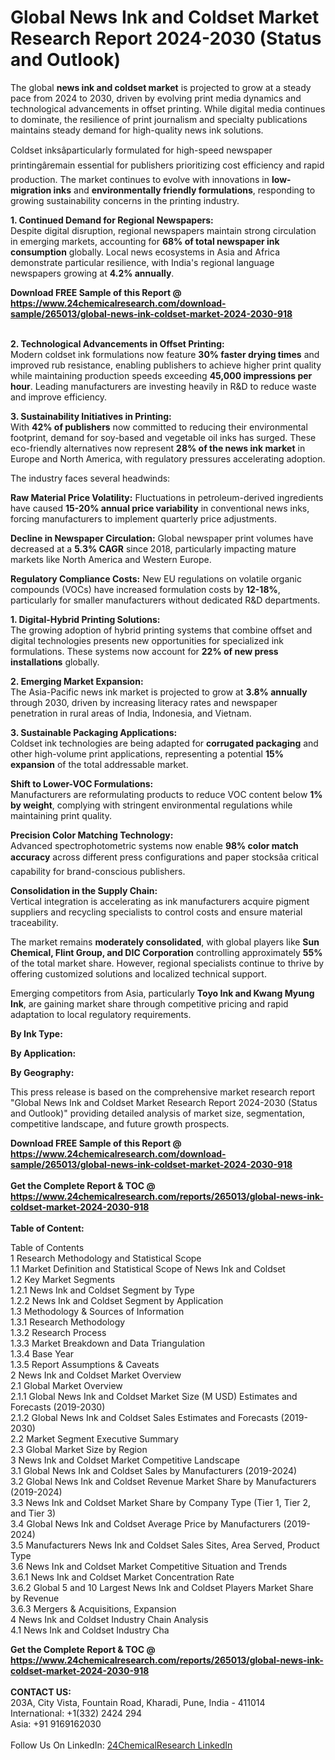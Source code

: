 <h1>Global News Ink and Coldset Market Research Report 2024-2030 (Status and Outlook)</h1><p>The global <strong>news ink and coldset market</strong> is projected to grow at a steady pace from 2024 to 2030, driven by evolving print media dynamics and technological advancements in offset printing. While digital media continues to dominate, the resilience of print journalism and specialty publications maintains steady demand for high-quality news ink solutions.</p><p>Coldset inksâparticularly formulated for high-speed newspaper printingâremain essential for publishers prioritizing cost efficiency and rapid production. The market continues to evolve with innovations in <strong>low-migration inks</strong> and <strong>environmentally friendly formulations</strong>, responding to growing sustainability concerns in the printing industry.</p><p><strong>1. Continued Demand for Regional Newspapers:</strong><br>
Despite digital disruption, regional newspapers maintain strong circulation in emerging markets, accounting for <strong>68% of total newspaper ink consumption</strong> globally. Local news ecosystems in Asia and Africa demonstrate particular resilience, with India's regional language newspapers growing at <strong>4.2% annually</strong>.</p><div><b>Download FREE Sample of this Report @ 
            <a href="https://www.24chemicalresearch.com/download-sample/265013/global-news-ink-coldset-market-2024-2030-918">
            https://www.24chemicalresearch.com/download-sample/265013/global-news-ink-coldset-market-2024-2030-918</a></b></div><br><p><strong>2. Technological Advancements in Offset Printing:</strong><br>
Modern coldset ink formulations now feature <strong>30% faster drying times</strong> and improved rub resistance, enabling publishers to achieve higher print quality while maintaining production speeds exceeding <strong>45,000 impressions per hour</strong>. Leading manufacturers are investing heavily in R&amp;D to reduce waste and improve efficiency.</p><p><strong>3. Sustainability Initiatives in Printing:</strong><br>
With <strong>42% of publishers</strong> now committed to reducing their environmental footprint, demand for soy-based and vegetable oil inks has surged. These eco-friendly alternatives now represent <strong>28% of the news ink market</strong> in Europe and North America, with regulatory pressures accelerating adoption.</p><p>The industry faces several headwinds:</p><p><strong>Raw Material Price Volatility:</strong> Fluctuations in petroleum-derived ingredients have caused <strong>15-20% annual price variability</strong> in conventional news inks, forcing manufacturers to implement quarterly price adjustments.</p><p><strong>Decline in Newspaper Circulation:</strong> Global newspaper print volumes have decreased at a <strong>5.3% CAGR</strong> since 2018, particularly impacting mature markets like North America and Western Europe.</p><p><strong>Regulatory Compliance Costs:</strong> New EU regulations on volatile organic compounds (VOCs) have increased formulation costs by <strong>12-18%</strong>, particularly for smaller manufacturers without dedicated R&amp;D departments.</p><p><strong>1. Digital-Hybrid Printing Solutions:</strong><br>
The growing adoption of hybrid printing systems that combine offset and digital technologies presents new opportunities for specialized ink formulations. These systems now account for <strong>22% of new press installations</strong> globally.</p><p><strong>2. Emerging Market Expansion:</strong><br>
The Asia-Pacific news ink market is projected to grow at <strong>3.8% annually</strong> through 2030, driven by increasing literacy rates and newspaper penetration in rural areas of India, Indonesia, and Vietnam.</p><p><strong>3. Sustainable Packaging Applications:</strong><br>
Coldset ink technologies are being adapted for <strong>corrugated packaging</strong> and other high-volume print applications, representing a potential <strong>15% expansion</strong> of the total addressable market.</p><p><strong>Shift to Lower-VOC Formulations:</strong><br>
	Manufacturers are reformulating products to reduce VOC content below <strong>1% by weight</strong>, complying with stringent environmental regulations while maintaining print quality.</p><p><strong>Precision Color Matching Technology:</strong><br>
	Advanced spectrophotometric systems now enable <strong>98% color match accuracy</strong> across different press configurations and paper stocksâa critical capability for brand-conscious publishers.</p><p><strong>Consolidation in the Supply Chain:</strong><br>
	Vertical integration is accelerating as ink manufacturers acquire pigment suppliers and recycling specialists to control costs and ensure material traceability.</p><p>The market remains <strong>moderately consolidated</strong>, with global players like <strong>Sun Chemical, Flint Group, and DIC Corporation</strong> controlling approximately <strong>55%</strong> of the total market share. However, regional specialists continue to thrive by offering customized solutions and localized technical support.</p><p>Emerging competitors from Asia, particularly <strong>Toyo Ink and Kwang Myung Ink</strong>, are gaining market share through competitive pricing and rapid adaptation to local regulatory requirements.</p><p><strong>By Ink Type:</strong></p><p><strong>By Application:</strong></p><p><strong>By Geography:</strong></p><p>This press release is based on the comprehensive market research report "Global News Ink and Coldset Market Research Report 2024-2030 (Status and Outlook)" providing detailed analysis of market size, segmentation, competitive landscape, and future growth prospects.</p><div><b>Download FREE Sample of this Report @ 
            <a href="https://www.24chemicalresearch.com/download-sample/265013/global-news-ink-coldset-market-2024-2030-918">
            https://www.24chemicalresearch.com/download-sample/265013/global-news-ink-coldset-market-2024-2030-918</a></b></div><br><div><b>Get the Complete Report & TOC @ 
            <a href="https://www.24chemicalresearch.com/reports/265013/global-news-ink-coldset-market-2024-2030-918">
            https://www.24chemicalresearch.com/reports/265013/global-news-ink-coldset-market-2024-2030-918</a></b></div><br>
            <b>Table of Content:</b><p>Table of Contents<br />
1 Research Methodology and Statistical Scope<br />
1.1 Market Definition and Statistical Scope of News Ink and Coldset<br />
1.2 Key Market Segments<br />
1.2.1 News Ink and Coldset Segment by Type<br />
1.2.2 News Ink and Coldset Segment by Application<br />
1.3 Methodology & Sources of Information<br />
1.3.1 Research Methodology<br />
1.3.2 Research Process<br />
1.3.3 Market Breakdown and Data Triangulation<br />
1.3.4 Base Year<br />
1.3.5 Report Assumptions & Caveats<br />
2 News Ink and Coldset Market Overview<br />
2.1 Global Market Overview<br />
2.1.1 Global News Ink and Coldset Market Size (M USD) Estimates and Forecasts (2019-2030)<br />
2.1.2 Global News Ink and Coldset Sales Estimates and Forecasts (2019-2030)<br />
2.2 Market Segment Executive Summary<br />
2.3 Global Market Size by Region<br />
3 News Ink and Coldset Market Competitive Landscape<br />
3.1 Global News Ink and Coldset Sales by Manufacturers (2019-2024)<br />
3.2 Global News Ink and Coldset Revenue Market Share by Manufacturers (2019-2024)<br />
3.3 News Ink and Coldset Market Share by Company Type (Tier 1, Tier 2, and Tier 3)<br />
3.4 Global News Ink and Coldset Average Price by Manufacturers (2019-2024)<br />
3.5 Manufacturers News Ink and Coldset Sales Sites, Area Served, Product Type<br />
3.6 News Ink and Coldset Market Competitive Situation and Trends<br />
3.6.1 News Ink and Coldset Market Concentration Rate<br />
3.6.2 Global 5 and 10 Largest News Ink and Coldset Players Market Share by Revenue<br />
3.6.3 Mergers & Acquisitions, Expansion<br />
4 News Ink and Coldset Industry Chain Analysis<br />
4.1 News Ink and Coldset Industry Cha</p><div><b>Get the Complete Report & TOC @ 
            <a href="https://www.24chemicalresearch.com/reports/265013/global-news-ink-coldset-market-2024-2030-918">
            https://www.24chemicalresearch.com/reports/265013/global-news-ink-coldset-market-2024-2030-918</a></b></div><br><b>CONTACT US:</b><br>
            203A, City Vista, Fountain Road, Kharadi, Pune, India - 411014<br>
            International: +1(332) 2424 294<br>
            Asia: +91 9169162030 <br><br>
            Follow Us On LinkedIn: <a href="https://www.linkedin.com/company/24chemicalresearch/">24ChemicalResearch LinkedIn</a>